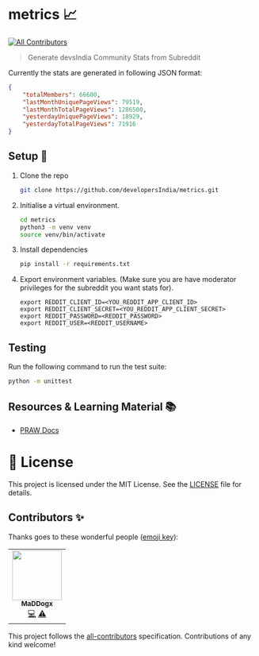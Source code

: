 # metrics 📈
<!-- ALL-CONTRIBUTORS-BADGE:START - Do not remove or modify this section -->
[![All Contributors](https://img.shields.io/badge/all_contributors-1-orange.svg?style=flat-square)](#contributors-)
<!-- ALL-CONTRIBUTORS-BADGE:END -->

> Generate devsIndia Community Stats from Subreddit

Currently the stats are generated in following JSON format:

```json
{
    "totalMembers": 66600,
    "lastMonthUniquePageViews": 79519,
    "lastMonthTotalPageViews": 1286500,
    "yesterdayUniquePageViews": 18929,
    "yesterdayTotalPageViews": 71916
}
```

## Setup 👷

1. Clone the repo

   ```bash
   git clone https://github.com/developersIndia/metrics.git
   ```
2. Initialise a virtual environment.

   ```bash
   cd metrics
   python3 -m venv venv
   source venv/bin/activate
   ```
3. Install dependencies

   ```bash
   pip install -r requirements.txt
   ```
4. Export environment variables. (Make sure you are have moderator privileges for the subreddit you want stats for).
   ```
   export REDDIT_CLIENT_ID=<YOU_REDDIT_APP_CLIENT_ID>
   export REDDIT_CLIENT_SECRET=<YOU_REDDIT_APP_CLIENT_SECRET>
   export REDDIT_PASSWORD=<REDDIT_PASSWORD>
   export REDDIT_USER=<REDDIT_USERNAME>
   ```

## Testing

Run the following command to run the test suite:
```bash
python -m unittest
```

## Resources & Learning Material 📚

- [PRAW Docs](https://praw.readthedocs.io/en/latest/code_overview/models/subreddit.html#praw.models.Subreddit.traffic)

# 📜 License

This project is licensed under the MIT License. See the [LICENSE](LICENSE) file for details.

## Contributors ✨

Thanks goes to these wonderful people ([emoji key](https://allcontributors.org/docs/en/emoji-key)):

<!-- ALL-CONTRIBUTORS-LIST:START - Do not remove or modify this section -->
<!-- prettier-ignore-start -->
<!-- markdownlint-disable -->
<table>
  <tbody>
    <tr>
      <td align="center"><a href="https://animesh-ghosh.github.io/"><img src="https://avatars.githubusercontent.com/u/34956994?v=4?s=100" width="100px;" alt=""/><br /><sub><b>MaDDogx</b></sub></a><br /><a href="https://github.com/developersIndia/metrics/commits?author=Animesh-Ghosh" title="Code">💻</a> <a href="https://github.com/developersIndia/metrics/commits?author=Animesh-Ghosh" title="Tests">⚠️</a></td>
    </tr>
  </tbody>
</table>

<!-- markdownlint-restore -->
<!-- prettier-ignore-end -->

<!-- ALL-CONTRIBUTORS-LIST:END -->

This project follows the [all-contributors](https://github.com/all-contributors/all-contributors) specification. Contributions of any kind welcome!